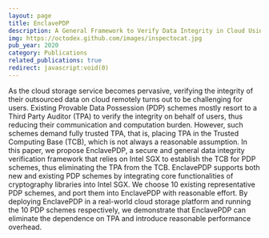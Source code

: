 ```yaml
---
layout: page
title: EnclavePDP
description: A General Framework to Verify Data Integrity in Cloud Using Intel SGX
img: https://octodex.github.com/images/inspectocat.jpg
pub_year: 2020
category: Publications
related_publications: true
redirect: javascript:void(0)
---
```


As the cloud storage service becomes pervasive, verifying the integrity of their outsourced data on cloud remotely turns out to be challenging for users. Existing Provable Data Possession (PDP) schemes mostly resort to a Third Party Auditor (TPA) to verify the integrity on behalf of users, thus reducing their communication and computation burden. However, such schemes demand fully trusted TPA, that is, placing TPA in the Trusted Computing Base (TCB), which is not always a reasonable assumption. In this paper, we propose EnclavePDP, a secure and general data integrity verification framework that relies on Intel SGX to establish the TCB for PDP schemes, thus eliminating the TPA from the TCB. EnclavePDP supports both new and existing PDP schemes by integrating core functionalities of cryptography libraries into Intel SGX. We choose 10 existing representative PDP schemes, and port them into EnclavePDP with reasonable effort. By deploying EnclavePDP in a real-world cloud storage platform and running the 10 PDP schemes respectively, we demonstrate that EnclavePDP can eliminate the dependence on TPA and introduce reasonable performance overhead.
